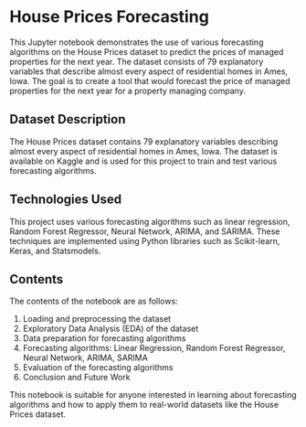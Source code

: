 # House Prices Forecasting

This Jupyter notebook demonstrates the use of various forecasting algorithms on the House Prices dataset to predict the prices of managed properties for the next year. The dataset consists of 79 explanatory variables that describe almost every aspect of residential homes in Ames, Iowa. The goal is to create a tool that would forecast the price of managed properties for the next year for a property managing company.

## Dataset Description

The House Prices dataset contains 79 explanatory variables describing almost every aspect of residential homes in Ames, Iowa. The dataset is available on Kaggle and is used for this project to train and test various forecasting algorithms.

## Technologies Used

This project uses various forecasting algorithms such as linear regression, Random Forest Regressor, Neural Network, ARIMA, and SARIMA. These techniques are implemented using Python libraries such as Scikit-learn, Keras, and Statsmodels.

## Contents

The contents of the notebook are as follows:

1. Loading and preprocessing the dataset
2. Exploratory Data Analysis (EDA) of the dataset
3. Data preparation for forecasting algorithms
4. Forecasting algorithms: Linear Regression, Random Forest Regressor, Neural Network, ARIMA, SARIMA
5. Evaluation of the forecasting algorithms
6. Conclusion and Future Work

This notebook is suitable for anyone interested in learning about forecasting algorithms and how to apply them to real-world datasets like the House Prices dataset.
